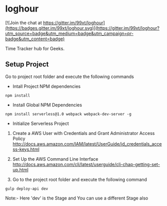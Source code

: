 # loghour

[![Join the chat at https://gitter.im/99xt/loghour](https://badges.gitter.im/99xt/loghour.svg)](https://gitter.im/99xt/loghour?utm_source=badge&utm_medium=badge&utm_campaign=pr-badge&utm_content=badge)

Time Tracker hub for Geeks.

## Setup Project
Go to project root folder and execute the following commands

* Intall Project NPM dependencies
```
npm install
```

* Install Global NPM Dependencies
```
npm install serverless@1.0 webpack webpack-dev-server -g
```

* Initialize Serverless Project

1) Create a AWS User with Credentials and Grant Administrator Access Policy
http://docs.aws.amazon.com/IAM/latest/UserGuide/id_credentials_access-keys.html

2) Set Up the AWS Command Line Interface
http://docs.aws.amazon.com/cli/latest/userguide/cli-chap-getting-set-up.html

3) Go to the project root folder and execute the following command
```
gulp deploy-api dev
```
Note:- Here 'dev' is the Stage and You can use a different Stage also
